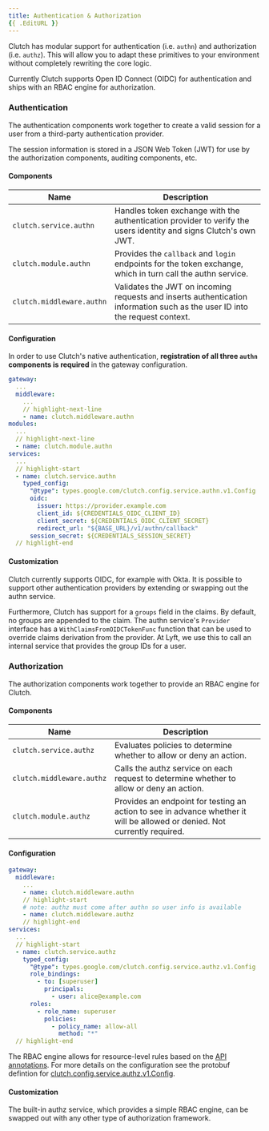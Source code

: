 ```yaml
---
title: Authentication & Authorization
{{ .EditURL }}
---
```


Clutch has modular support for authentication (i.e. `authn`) and authorization (i.e. `authz`). This will allow you to adapt these primitives to your environment without completely rewriting the core logic.

Currently Clutch supports Open ID Connect (OIDC) for authentication and ships with an RBAC engine for authorization.

### Authentication

The authentication components work together to create a valid session for a user from a third-party authentication provider.

The session information is stored in a JSON Web Token (JWT) for use by the authorization components, auditing components, etc.

#### Components

| Name | Description |
| --- | --- |
| `clutch.service.authn` | Handles token exchange with the authentication provider to verify the users identity and signs Clutch's own JWT. |
| `clutch.module.authn` | Provides the `callback` and `login` endpoints for the token exchange, which in turn call the authn service. |
| `clutch.middleware.authn` | Validates the JWT on incoming requests and inserts authentication information such as the user ID into the request context.  |

#### Configuration

In order to use Clutch's native authentication, **registration of all three `authn` components is required** in the gateway configuration.

```yaml title="clutch-config.yaml"
gateway:
  ...
  middleware:
    ...
    // highlight-next-line
    - name: clutch.middleware.authn
modules:
  ...
  // highlight-next-line
  - name: clutch.module.authn
services:
  ...
  // highlight-start
  - name: clutch.service.authn
    typed_config:
      "@type": types.google.com/clutch.config.service.authn.v1.Config
      oidc:
        issuer: https://provider.example.com
        client_id: ${CREDENTIALS_OIDC_CLIENT_ID}
        client_secret: ${CREDENTIALS_OIDC_CLIENT_SECRET}
        redirect_url: "${BASE_URL}/v1/authn/callback"
      session_secret: ${CREDENTIALS_SESSION_SECRET}
  // highlight-end
```

#### Customization

Clutch currently supports OIDC, for example with Okta. It is possible to support other authentication providers by extending or swapping out the authn service.

Furthermore, Clutch has support for a `groups` field in the claims. By default, no groups are appended to the claim. The authn service's `Provider` interface has a `WithClaimsFromOIDCTokenFunc` function that can be used to override claims derivation from the provider. At Lyft, we use this to call an internal service that provides the group IDs for a user.

### Authorization

The authorization components work together to provide an RBAC engine for Clutch.

#### Components

| Name | Description |
| --- | --- |
| `clutch.service.authz` | Evaluates policies to determine whether to allow or deny an action. |
| `clutch.middleware.authz` | Calls the authz service on each request to determine whether to allow or deny an action. |
| `clutch.module.authz` | Provides an endpoint for testing an action to see in advance whether it will be allowed or denied. Not currently required. |

#### Configuration

```yaml title="clutch-config.yaml"
gateway:
  middleware:
    ...
    - name: clutch.middleware.authn
    // highlight-start
    # note: authz must come after authn so user info is available
    - name: clutch.middleware.authz
    // highlight-end
services:
  ...
  // highlight-start
  - name: clutch.service.authz
    typed_config:
      "@type": types.google.com/clutch.config.service.authz.v1.Config
      role_bindings:
        - to: [superuser]
          principals:
            - user: alice@example.com
      roles:
        - role_name: superuser
          policies:
            - policy_name: allow-all
              method: "*"
  // highlight-end
```

The RBAC engine allows for resource-level rules based on the [API annotations](/docs/advanced/security-auditing#api-annotations). For more details on the configuration see the protobuf defintion for [clutch.config.service.authz.v1.Config](https://github.com/lyft/clutch/blob/main/api/config/service/authz/v1/authz.proto).

#### Customization

The built-in authz service, which provides a simple RBAC engine, can be swapped out with any other type of authorization framework.